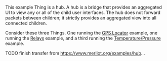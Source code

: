 This example Thing is a hub.  A hub is a bridge that provides an aggregated UI to view any or
all of the child user interfaces.  The hub does not forward packets between children; it
strictly provides an aggregated view into all connected children.

Consider these three Things.  One running the [GPS Locator](https://github.com/merliot/examples/tree/main/gps)
example, one running the [Relays](https://github.com/merliot/examples/tree/main/relays) example,
and a third running the [Temperature/Pressure](https://github.com/merliot/examples/tree/main/bmp180) example.

TODO finish transfer from https://www.merliot.org/examples/hub...
